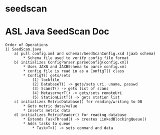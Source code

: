 seedscan
========
ASL Java SeedScan Doc
========================================

	Order of Operations
	1) SeedScan.java
		a) pull config.xml and schemas/SeedScanConfig.xsd (jaxb schema)
			* Schema file used to verify config file format
		b) initializes ConfigParser.parseConfig(config.xml)
			* Uses JAXB and JAXBSchema to parse config.xml
			* config file is read in as a ConfigT() class
			* ConfigT() gets/sets 
				(1) lockfile
				(2) DatabaseT() -> gets/sets uri, uname, passwd
				(3) ScansT() -> gets list of scans
				(4) MetaserverT() -> gets/sets remoteUri
				(5) StationListT() -> gets station list
		c) initializes MetricDatabase() for reading/writing to DB
			* Gets metric data/value
			* Inserts metric data
		d) initializes MetricReader() for reading database
			* Extends TaskThread() -> creates LinkedBlockingQueue()
			* Adds tasks to queue 
				* Task<T>() -> sets command and data
